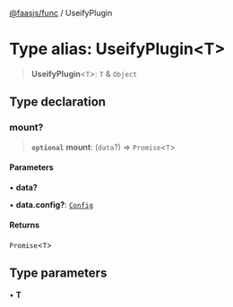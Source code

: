 [@faasjs/func](../README.md) / UseifyPlugin

# Type alias: UseifyPlugin\<T\>

> **UseifyPlugin**\<`T`\>: `T` & `Object`

## Type declaration

### mount?

> **`optional`** **mount**: (`data`?) => `Promise`\<`T`\>

#### Parameters

• **data?**

• **data\.config?**: [`Config`](Config.md)

#### Returns

`Promise`\<`T`\>

## Type parameters

• **T**
